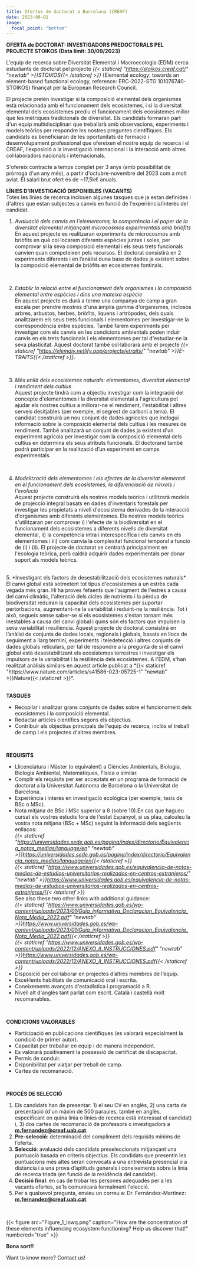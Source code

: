 ```yaml
---
title: Ofertes de doctorat a Barcelona (CREAF)
date: 2023-08-01
image:
  focal_point: "bottom"
---
```


**OFERTA de DOCTORAT: INVESTIGADORS PREDOCTORALS PEL PROJECTE STOIKOS (Data límit: 30/09/2023)**<br />
<!--more-->
L'equip de recerca sobre Diversitat Elemental i Macroecologia (EDM) cerca estudiants de doctorat pel projecte *{{< staticref "https://stoikos.creaf.cat/" "newtab" >}}STOIKOS{{< /staticref >}}* (Elemental ecology: towards an element-based functional ecology, reference: ERC-2022-STG 101076740-STOIKOS) finançat per la European Research Council.<br />

El projecte pretén investigar si la composició elemental dels organismes està relacionada amb el funcionament dels ecosistemes, i si la diversitat elemental dels ecosistemes prediu el funcionament dels ecosistemes millor que les mètriques tradicionals de diversitat. Els candidats formaran part d'un equip multidisciplinari que treballarà amb observacions, experiments i models teòrics per respondre les nostres preguntes científiques. Els candidats es beneficiaran de les oportunitats de formació i desenvolupament professional que ofereixen el nostre equip de recerca i el CREAF, l'exposició a la investigació internacional i la interacció amb altres col·laboradors nacionals i internacionals.<br />

S'ofereix contracte a temps complet per 3 anys (amb possibilitat de pròrroga d'un any més), a partir d'octubre-novembre del 2023 com a molt aviat. El salari brut ofert és de ~17,5k€ anuals.<br />

**LÍNIES D'INVESTIGACIÓ DISPONIBLES (VACANTS)**<br />
Totes les línies de recerca inclouen algunes tasques que ja estan definides i d'altres que estan subjectes a canvis en funció de l'experiència/interès del candidat.<br />

1. *Avaluació dels canvis en l'elementoma, la competència i el paper de la diversitat elemental mitjançant microcosmos experimentals amb briòfits*<br />
En aquest projecte es realitzaran experiments de microcosmos amb briòfits en què col·locarem diferents espècies juntes i soles, per comprovar si la seva composició elemental i els seus trets funcionals canvien quan competeixen pels recursos. El doctorat consistirà en 2 experiments diferents i en l’anàlisi duna base de dades ja existent sobre la composició elemental de briòfits en ecosistemes fontinals. <br />
<br />

2. *Establir la relació entre el funcionament dels organismes i la composició elemental entre espècies i dins una mateixa espècie*<br />
En aquest projecte es durà a terme una campanya de camp a gran escala per prendre mostres d'una àmplia gamma d'organismes, inclosos arbres, arbustos, herbes, briòfits, líquens i artròpodes, dels quals analitzarem els seus trets funcionals i elementomes per investigar-ne la correspondència entre espècies. També farem experiments per investigar com els canvis en les condicions ambientals poden induir canvis en els trets funcionals i els elementomes per tal d'estudiar-ne la seva plasticitat. Aquest doctorat també col·laborarà amb el projecte *{{< staticref "https://elemdiv.netlify.app/projects/etraits/" "newtab" >}}E-TRAITS{{< /staticref >}}*. <br />
<br />

3. *Més enllà dels ecosistemes naturals: elementomes, diversitat elemental i rendiment dels cultius*<br />
Aquest projecte tindrà com a objectiu investigar com la integració del concepte d'elementomes i la diversitat elemental a l'agricultura pot ajudar els nostres cultius a millorar-ne el rendiment, l'estabilitat i altres serveis desitjables (per exemple, el segrest de carboni a terra). El candidat construirà un nou conjunt de dades agrícoles que inclogui informació sobre la composició elemental dels cultius i les mesures de rendiment. També analitzarà un conjunt de dades ja existent d'un experiment agrícola per investigar com la composició elemental dels cultius en determina els seus atributs funcionals. El doctorand també podrà participar en la realització d’un experiment en camps experimentals.<br />
<br />

4. *Modelització dels elementomes i els efectes de la diversitat elemental en el funcionament dels ecosistemes, la diferenciació de nínxols i l'evolució*<br />
Aquest projecte construirà els nostres models teòrics i utilitzarà models de projecció integral basats en dades d'inventaris forestals per investigar les propietats a nivell d'ecosistema derivades de la interacció d'organismes amb diferents elementomes. Els nostres models teòrics s'utilitzaran per comprovar i) l'efecte de la biodiversitat en el funcionament dels ecosistemes a diferents nivells de diversitat elemental, ii) la competència intra i interespecífica i els canvis en els elementomes i iii) com canvia la complexitat funcional temporal a funció de (i) i (ii). El projecte de doctorat se centrarà principalment en l'ecologia teòrica, però caldrà adquirir dades experimentals per donar suport als models teòrics.<br />
<br />
5. *Investigant els factors de desestabilització dels ecosistemes naturals*<br />
El canvi global està sotmetent tot tipus d'ecosistemes a un estrès cada vegada més gran. Hi ha proves fefaents que l'augment de l'estrès a causa del canvi climàtic, l'alteració dels cicles de nutrients i la pèrdua de biodiversitat reduiran la capacitat dels ecosistemes per suportar pertorbacions, augmentant-ne la variabilitat i reduint-ne la resiliència. Tot i això, segueix sense saber-se si els ecosistemes s'estan tornant més inestables a causa del canvi global i quins són els factors que impulsen la seva variabilitat i resiliència. Aquest projecte de doctorat consistirà en l’anàlisi de conjunts de dades locals, regionals i globals, basats en llocs de seguiment a llarg termini, experiments i teledetecció i altres conjunts de dades globals reticulars, per tal de respondre a la pregunta de si el canvi global està desestabilitzant els ecosistemes terrestres i investigar els impulsors de la variabilitat i la resiliència dels ecosistemes. A l'EDM, s'han realitzat anàlisis similars en aquest article publicat a *{{< staticref "https://www.nature.com/articles/s41586-023-05725-1" "newtab" >}}Nature{{< /staticref >}}*.  <br />
<br />

<!--more-->
**TASQUES**<br />
-	Recopilar i analitzar grans conjunts de dades sobre el funcionament dels ecosistemes i la composició elemental.<br />
-	Redactar articles científics segons els objectius.<br />
-	Contribuir als objectius principals de l'equip de recerca, inclòs el treball de camp i els projectes d'altres membres.<br />
<br />

**REQUISITS**<br />
-	Llicenciatura i Màster (o equivalent) a Ciències Ambientals, Biologia, Biologia Ambiental, Matemàtiques, Física o similar.<br />
-	Complir els requisits per ser acceptats en un programa de formació de doctorat a la Universitat Autònoma de Barcelona o la Universitat de Barcelona.<br />
-	Experiència i interès en investigació ecològica (per exemple, tesis de BSc o MSc).<br />
-	Nota mitjana de BSc i MSc superior a 8 (sobre 10).En cas que hagueu cursat els vostres estudis fora de l'estat Espanyol, si us plau, calculeu la vostra nota mitjana (BSc + MSc) seguint la informació dels següents enllaços: <br />
*{{< staticref "https://universidades.sede.gob.es/pagina/index/directorio/Equivalencia_notas_medias/language/en" "newtab" >}}https://universidades.sede.gob.es/pagina/index/directorio/Equivalencia_notas_medias/language/en{{< /staticref >}}* <br />
*{{< staticref "https://www.universidades.gob.es/equivalencia-de-notas-medias-de-estudios-universitarios-realizados-en-centros-extranjeros/" "newtab" >}}https://www.universidades.gob.es/equivalencia-de-notas-medias-de-estudios-universitarios-realizados-en-centros-extranjeros/{{< /staticref >}}* <br />
See also these two other links with additional guidance:<br />
*{{< staticref "https://www.universidades.gob.es/wp-content/uploads/2023/01/Guia_informativa_Declaracion_Equivalencia_Nota_Media_2022.pdf" "newtab" >}}https://www.universidades.gob.es/wp-content/uploads/2023/01/Guia_informativa_Declaracion_Equivalencia_Nota_Media_2022.pdf{{< /staticref >}}* <br />
*{{< staticref "https://www.universidades.gob.es/wp-content/uploads/2022/12/ANEXO_II_INSTRUCCIONES.pdf" "newtab" >}}https://www.universidades.gob.es/wp-content/uploads/2022/12/ANEXO_II_INSTRUCCIONES.pdf{{< /staticref >}}* <br />
-	Disposició per col·laborar en projectes d’altres membres de l’equip.<br />
-	Excel·lents habilitats de comunicació oral i escrita.<br />
-	Coneixements avançats d'estadística i programació a R.<br />
-	Nivell alt d'anglès tant parlat com escrit. Català i castellà molt recomanables.<br />
<br />

**CONDICIONS VALORABLES**<br />
-	Participació en publicacions científiques (es valorarà especialment la condició de primer autor).<br />
-	Capacitat per treballar en equip i de manera independent.<br />
-	Es valorarà positivament la possessió de certificat de discapacitat.<br />
-	Permís de conduir. <br />
-	Disponibilitat per viatjar per treball de camp. <br />
-	Cartes de recomanació.<br />
<br />

**PROCÉS DE SELECCIÓ**<br />
1.	Els candidats han de presentar: 1) el seu CV en anglès, 2) una carta de presentació (d'un màxim de 500 paraules, també en anglès, especificant en quina línia o línies de recerca està interessat el candidat) i, 3) dos cartes de recomanació de professors o investigadors a **m.fernandez@creaf.uab.cat**.<br />
2.	**Pre-selecció**: determinació del compliment dels requisits mínims de l’oferta.<br />
3.	**Selecció**: avaluació dels candidats preseleccionats mitjançant una puntuació basada en criteris objectius. Els candidats que presentin les puntuacions més altes seran convocats a una entrevista presencial o a distància i a una prova d’aptituds generals i coneixements sobre la línia de recerca triada (en funció de la residència del candidat).<br />
4.	**Decisió final**: en cas de trobar les persones adequades per a les vacants ofertes, se'ls comunicarà formalment l'elecció.<br />
5.	Per a qualsevol pregunta, envieu un correu a: Dr. Fernández-Martínez: **m.fernandez@creaf.uab.cat**.<br />
<br />


<!--more-->

{{< figure src="Figure_1_lowq.png" caption="How are the concentration of these elements influencing ecosystem functioning? Help us discover that!" numbered="true" >}}


<!--more-->
**Bona sort!!**
<!--more-->
Want to know more? Contact us!
